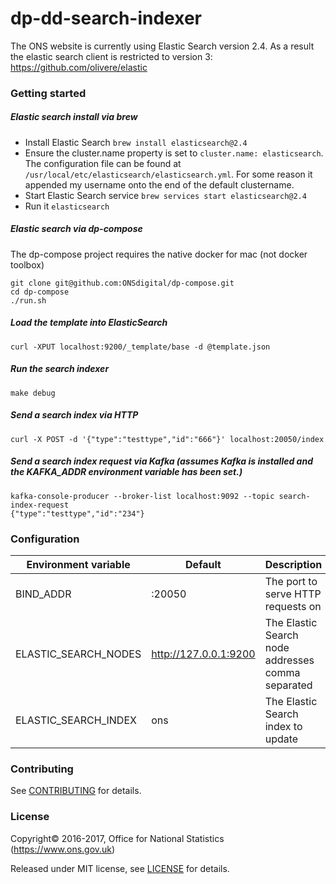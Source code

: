 dp-dd-search-indexer
================

The ONS website is currently using Elastic Search version 2.4. As a result the elastic search client is restricted to version 3:
https://github.com/olivere/elastic

### Getting started

##### Elastic search install via brew
* Install Elastic Search `brew install elasticsearch@2.4`
* Ensure the cluster.name property is set to `cluster.name: elasticsearch`.
The configuration file can be found at `/usr/local/etc/elasticsearch/elasticsearch.yml`. For some reason it appended my username onto the end of the default clustername.
* Start Elastic Search service `brew services start elasticsearch@2.4`
* Run it `elasticsearch`

##### Elastic search via dp-compose
The dp-compose project requires the native docker for mac (not docker toolbox)

```
git clone git@github.com:ONSdigital/dp-compose.git
cd dp-compose
./run.sh
```

##### Load the template into ElasticSearch
```
curl -XPUT localhost:9200/_template/base -d @template.json
```

##### Run the search indexer
```
make debug
```

##### Send a search index via HTTP
```
curl -X POST -d '{"type":"testtype","id":"666"}' localhost:20050/index
```

##### Send a search index request via Kafka (assumes Kafka is installed and the KAFKA_ADDR environment variable has been set.)
```
kafka-console-producer --broker-list localhost:9092 --topic search-index-request
{"type":"testtype","id":"234"}
```

### Configuration

| Environment variable | Default                       | Description
| -------------------- | ----------------------------- | ----------------------------------------------------
| BIND_ADDR            | :20050                        | The port to serve HTTP requests on
| ELASTIC_SEARCH_NODES | http://127.0.0.1:9200         | The Elastic Search node addresses comma separated
| ELASTIC_SEARCH_INDEX | ons                           | The Elastic Search index to update

### Contributing

See [CONTRIBUTING](CONTRIBUTING.md) for details.

### License

Copyright©‎ 2016-2017, Office for National Statistics (https://www.ons.gov.uk)

Released under MIT license, see [LICENSE](LICENSE.md) for details.
